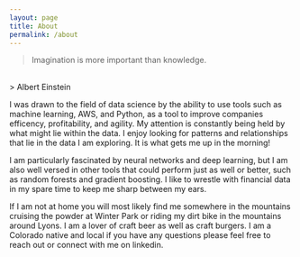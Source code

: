 ```yaml
---
layout: page
title: About
permalink: /about
---
```


> Imagination is more important than knowledge.
<br>
> Albert Einstein

I was drawn to the field of data science by the ability to use tools such as machine learning, AWS, and Python, as a tool to improve companies efficency, profitability, and agility. My attention is constantly being held by what might lie within the data. I enjoy looking for patterns and relationships that lie in the data I am exploring. It is what gets me up in the morning!

I am particularly fascinated by neural networks and deep learning, but I am also well versed in other tools that could perform just as well or better, such as random forests and gradient boosting. I like to wrestle with financial data in my spare time to keep me sharp between my ears.

If I am not at home you will most likely find me somewhere in the mountains cruising the powder at Winter Park or riding my dirt bike in the mountains around Lyons. I am a lover of craft beer as well as craft burgers. I am a Colorado native and local if you have any questions please feel free to reach out or connect with me on linkedin.
